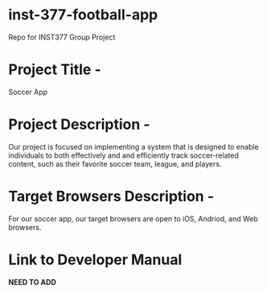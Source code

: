 # inst-377-football-app
Repo for INST377 Group Project

# Project Title -
Soccer App

# Project Description -
Our project is focused on implementing a system that is designed to enable individuals to both effectively and and 
efficiently track soccer-related content, such as their favorite soccer team, league, and players.

# Target Browsers Description - 
For our soccer app, our target browsers are open to iOS, Andriod, and Web browsers.

# Link to Developer Manual

**NEED TO ADD**
